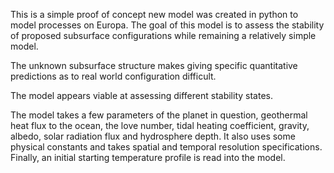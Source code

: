 This is a simple proof of concept new model was created in python to model processes on Europa. The goal of this model is to assess the stability of proposed subsurface configurations while remaining a relatively simple model. 

The unknown subsurface structure makes giving specific quantitative predictions as to real world configuration difficult.  

The model appears viable at assessing different stability states. 

The model takes a few parameters of the planet in question, geothermal heat flux to the ocean, the love number, tidal heating coefficient, gravity, albedo, solar radiation flux and hydrosphere depth. It also uses some physical constants and takes spatial and temporal resolution specifications. Finally, an initial starting temperature profile is read into the model. 

